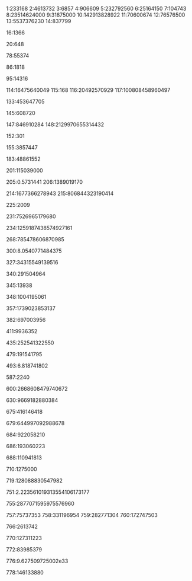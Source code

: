 1:233168
2:4613732
3:6857
4:906609
5:232792560
6:25164150
7:104743
8:23514624000
9:31875000
10:142913828922
11:70600674
12:76576500
13:5537376230
14:837799

16:1366



20:648

























































78:55374







86:1818








95:14316


















114:16475640049
115:168
116:20492570929
117:100808458960497















133:453647705











145:608720

147:846910284
148:2129970655314432



152:301


155:3857447



























183:48861552

















201:115039000



205:0.5731441
206:1389019170







214:1677366278943
215:806844323190414









225:2009





231:7526965179680


234:1259187438574927161

































268:785478606870985































300:8.0540771484375


























327:34315549139516












340:291504964




345:13938


348:1004195061








357:1739023853137
























382:697003956




























411:9936352























435:252541322550











































479:191541795













493:6.818741802





























































































587:2240












600:2668608479740672





























630:9669182880384












































675:416146418



679:644997092988678




684:922058210

686:193060223

688:110941813





















710:1275000








719:128088830547982































751:2.223561019313554106173177



755:2877071595975576960

757:75737353
758:331196954
759:282771304
760:172747503





766:2613742



770:127311223

772:83985379



776:9.627509725002e33

778:146133880
